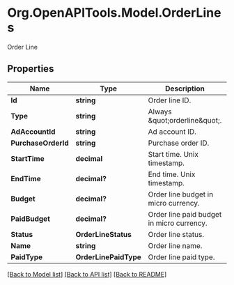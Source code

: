 # Org.OpenAPITools.Model.OrderLines
Order Line

## Properties

Name | Type | Description | Notes
------------ | ------------- | ------------- | -------------
**Id** | **string** | Order line ID. | [optional] 
**Type** | **string** | Always \&quot;orderline\&quot;. | [optional] 
**AdAccountId** | **string** | Ad account ID. | [optional] 
**PurchaseOrderId** | **string** | Purchase order ID. | [optional] 
**StartTime** | **decimal** | Start time. Unix timestamp. | [optional] 
**EndTime** | **decimal?** | End time. Unix timestamp. | [optional] 
**Budget** | **decimal?** | Order line budget in micro currency. | [optional] 
**PaidBudget** | **decimal?** | Order line paid budget in micro currency. | [optional] 
**Status** | **OrderLineStatus** | Order line status. | [optional] 
**Name** | **string** | Order line name. | [optional] 
**PaidType** | **OrderLinePaidType** | Order line paid type. | [optional] 

[[Back to Model list]](../README.md#documentation-for-models) [[Back to API list]](../README.md#documentation-for-api-endpoints) [[Back to README]](../README.md)

